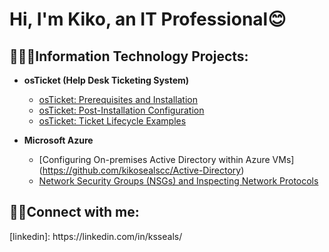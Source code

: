 <h1>Hi, I'm Kiko, an IT Professional</a>😊</h1>

<h2> 👩🏽‍💻Information Technology Projects:</h2>

- <b>osTicket (Help Desk Ticketing System)</b>
  - [osTicket: Prerequisites and Installation](https://github.com/kikosealscc/osticket-prereqs)
  - [osTicket: Post-Installation Configuration](https://github.com/kikosealscc/post-install-config)
  - [osTicket: Ticket Lifecycle Examples](https://github.com/kikosealscc/ticket-lifecycle)

- <b>Microsoft Azure</b>
  - [Configuring On-premises Active Directory within Azure VMs] (https://github.com/kikosealscc/Active-Directory)
  - [Network Security Groups (NSGs) and Inspecting Network Protocols](https://github.com/kikosealscc/azure-network-protocols)

<h2>🤳🏽Connect with me:</h2> 
[linkedin]: https://linkedin.com/in/ksseals/
